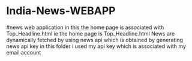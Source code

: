 # India-News-WEBAPP
#news web application in this the home page is associated with Top_Headline.html ie the home page is Top_Headline.html News are dynamically fetched by using news api which is obtained by generating news api key in this folder i used my api key which is associated with my email account

